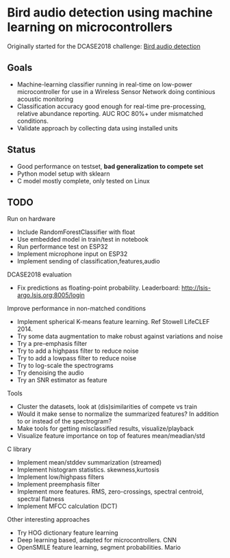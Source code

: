 # Bird audio detection using machine learning on microcontrollers

Originally started for the DCASE2018 challenge: [Bird audio detection](http://dcase.community/challenge2018/task-bird-audio-detection)

## Goals

* Machine-learning classifier running in real-time on low-power microcontroller
for use in a Wireless Sensor Network doing continious acoustic monitoring
* Classification accuracy good enough for real-time pre-processing,
relative abundance reporting. AUC ROC 80%+ under mismatched conditions.
* Validate approach by collecting data using installed units

## Status

* Good performance on testset, **bad generalization to compete set**
* Python model setup with sklearn
* C model mostly complete, only tested on Linux

## TODO

Run on hardware

* Include RandomForestClassifier with float
* Use embedded model in train/test in notebook
* Run performance test on ESP32
* Implement microphone input on ESP32
* Implement sending of classification,features,audio

DCASE2018 evaluation

* Fix predictions as floating-point probability. Leaderboard: http://lsis-argo.lsis.org:8005/login

Improve performance in non-matched conditions

* Implement spherical K-means feature learning. Ref Stowell LifeCLEF 2014.
* Try some data augmentation to make robust against variations and noise
* Try a pre-emphasis filter
* Try to add a highpass filter to reduce noise
* Try to add a lowpass filter to reduce noise
* Try to log-scale the spectrograms
* Try denoising the audio
* Try an SNR estimator as feature

Tools

* Cluster the datasets, look at (dis)similarities of compete vs train
* Would it make sense to normalize the summarized features?
In addition to or instead of the spectrogram?
* Make tools for getting misclassified results, visualize/playback
* Visualize feature importance on top of features mean/meadian/std

C library

* Implement mean/stddev summarization (streamed)
* Implement histogram statistics. skewness,kurtosis
* Implement low/highpass filters
* Implement preemphasis filter
* Implement more features. RMS, zero-crossings, spectral centroid, spectral flatness
* Implement MFCC calculation (DCT)

Other interesting approaches

* Try HOG dictionary feature learning
* Deep learning based, adapted for microcontrollers. CNN
* OpenSMILE feature learning, segment probabilities. Mario



